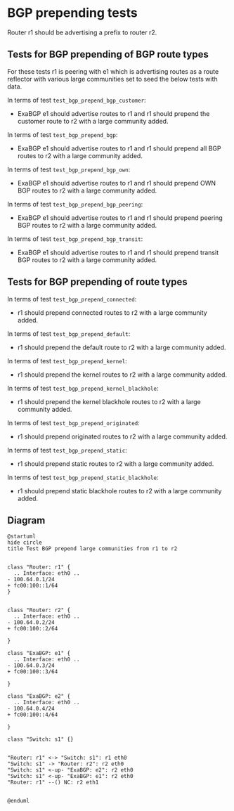 # BGP prepending tests

Router r1 should be advertising a prefix to router r2.

## Tests for BGP prepending of BGP route types

For these tests r1 is peering with e1 which is advertising routes as a route reflector with various large communities set to seed the below tests with data.

In terms of test `test_bgp_prepend_bgp_customer`:
  - ExaBGP e1 should advertise routes to r1 and r1 should prepend the customer route to r2 with a large community added.

In terms of test `test_bgp_prepend_bgp`:
  - ExaBGP e1 should advertise routes to r1 and r1 should prepend all BGP routes to r2 with a large community added.

In terms of test `test_bgp_prepend_bgp_own`:
  - ExaBGP e1 should advertise routes to r1 and r1 should prepend OWN BGP routes to r2 with a large community added.

In terms of test `test_bgp_prepend_bgp_peering`:
  - ExaBGP e1 should advertise routes to r1 and r1 should prepend peering BGP routes to r2 with a large community added.

In terms of test `test_bgp_prepend_bgp_transit`:
  - ExaBGP e1 should advertise routes to r1 and r1 should prepend transit BGP routes to r2 with a large community added.

## Tests for BGP prepending of route types

In terms of test `test_bgp_prepend_connected`:
  - r1 should prepend connected routes to r2 with a large community added.

In terms of test `test_bgp_prepend_default`:
  - r1 should prepend the default route to r2 with a large community added.

In terms of test `test_bgp_prepend_kernel`:
  - r1 should prepend the kernel routes to r2 with a large community added.

In terms of test `test_bgp_prepend_kernel_blackhole`:
  - r1 should prepend the kernel blackhole routes to r2 with a large community added.

In terms of test `test_bgp_prepend_originated`:
  - r1 should prepend originated routes to r2 with a large community added.

In terms of test `test_bgp_prepend_static`:
  - r1 should prepend static routes to r2 with a large community added.

In terms of test `test_bgp_prepend_static_blackhole`:
  - r1 should prepend static blackhole routes to r2 with a large community added.

## Diagram

```plantuml
@startuml
hide circle
title Test BGP prepend large communities from r1 to r2


class "Router: r1" {
  .. Interface: eth0 ..
- 100.64.0.1/24
+ fc00:100::1/64
}


class "Router: r2" {
  .. Interface: eth0 ..
- 100.64.0.2/24
+ fc00:100::2/64

}

class "ExaBGP: e1" {
  .. Interface: eth0 ..
- 100.64.0.3/24
+ fc00:100::3/64

}

class "ExaBGP: e2" {
  .. Interface: eth0 ..
- 100.64.0.4/24
+ fc00:100::4/64

}

class "Switch: s1" {}


"Router: r1" <-> "Switch: s1": r1 eth0
"Switch: s1" -> "Router: r2": r2 eth0
"Switch: s1" <-up- "ExaBGP: e2": r2 eth0
"Switch: s1" <-up- "ExaBGP: e1": r2 eth0
"Router: r1" --() NC: r2 eth1


@enduml
```
